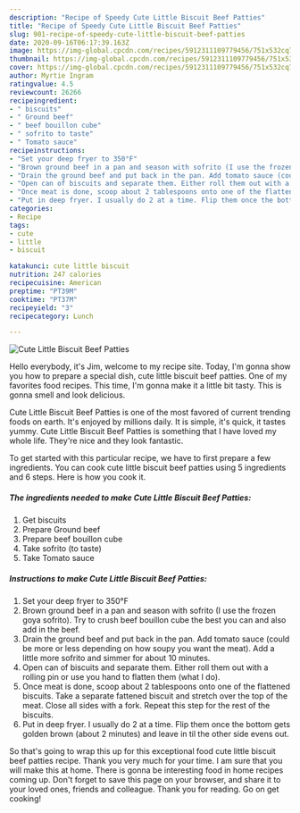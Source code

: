 ```yaml
---
description: "Recipe of Speedy Cute Little Biscuit Beef Patties"
title: "Recipe of Speedy Cute Little Biscuit Beef Patties"
slug: 901-recipe-of-speedy-cute-little-biscuit-beef-patties
date: 2020-09-16T06:17:39.163Z
image: https://img-global.cpcdn.com/recipes/5912311109779456/751x532cq70/cute-little-biscuit-beef-patties-recipe-main-photo.jpg
thumbnail: https://img-global.cpcdn.com/recipes/5912311109779456/751x532cq70/cute-little-biscuit-beef-patties-recipe-main-photo.jpg
cover: https://img-global.cpcdn.com/recipes/5912311109779456/751x532cq70/cute-little-biscuit-beef-patties-recipe-main-photo.jpg
author: Myrtie Ingram
ratingvalue: 4.5
reviewcount: 26266
recipeingredient:
- " biscuits"
- " Ground beef"
- " beef bouillon cube"
- " sofrito to taste"
- " Tomato sauce"
recipeinstructions:
- "Set your deep fryer to 350°F"
- "Brown ground beef in a pan and season with sofrito (I use the frozen goya sofrito). Try to crush beef bouillon cube the best you can and also add in the beef."
- "Drain the ground beef and put back in the pan. Add tomato sauce (could be more or less depending on how soupy you want the meat). Add a little more sofrito and simmer for about 10 minutes."
- "Open can of biscuits and separate them. Either roll them out with a rolling pin or use you hand to flatten them (what I do)."
- "Once meat is done, scoop about 2 tablespoons onto one of the flattened biscuits. Take a separate fattened biscuit and stretch over the top of the meat. Close all sides with a fork. Repeat this step for the rest of the biscuits."
- "Put in deep fryer. I usually do 2 at a time. Flip them once the bottom gets golden brown (about 2 minutes) and leave in til the other side evens out."
categories:
- Recipe
tags:
- cute
- little
- biscuit

katakunci: cute little biscuit 
nutrition: 247 calories
recipecuisine: American
preptime: "PT39M"
cooktime: "PT37M"
recipeyield: "3"
recipecategory: Lunch

---
```



![Cute Little Biscuit Beef Patties](https://img-global.cpcdn.com/recipes/5912311109779456/751x532cq70/cute-little-biscuit-beef-patties-recipe-main-photo.jpg)

Hello everybody, it's Jim, welcome to my recipe site. Today, I'm gonna show you how to prepare a special dish, cute little biscuit beef patties. One of my favorites food recipes. This time, I'm gonna make it a little bit tasty. This is gonna smell and look delicious.



Cute Little Biscuit Beef Patties is one of the most favored of current trending foods on earth. It's enjoyed by millions daily. It is simple, it's quick, it tastes yummy. Cute Little Biscuit Beef Patties is something that I have loved my whole life. They're nice and they look fantastic.


To get started with this particular recipe, we have to first prepare a few ingredients. You can cook cute little biscuit beef patties using 5 ingredients and 6 steps. Here is how you cook it.

<!--inarticleads1-->

##### The ingredients needed to make Cute Little Biscuit Beef Patties:

1. Get  biscuits
1. Prepare  Ground beef
1. Prepare  beef bouillon cube
1. Take  sofrito (to taste)
1. Take  Tomato sauce




<!--inarticleads2-->

##### Instructions to make Cute Little Biscuit Beef Patties:

1. Set your deep fryer to 350°F
1. Brown ground beef in a pan and season with sofrito (I use the frozen goya sofrito). Try to crush beef bouillon cube the best you can and also add in the beef.
1. Drain the ground beef and put back in the pan. Add tomato sauce (could be more or less depending on how soupy you want the meat). Add a little more sofrito and simmer for about 10 minutes.
1. Open can of biscuits and separate them. Either roll them out with a rolling pin or use you hand to flatten them (what I do).
1. Once meat is done, scoop about 2 tablespoons onto one of the flattened biscuits. Take a separate fattened biscuit and stretch over the top of the meat. Close all sides with a fork. Repeat this step for the rest of the biscuits.
1. Put in deep fryer. I usually do 2 at a time. Flip them once the bottom gets golden brown (about 2 minutes) and leave in til the other side evens out.




So that's going to wrap this up for this exceptional food cute little biscuit beef patties recipe. Thank you very much for your time. I am sure that you will make this at home. There is gonna be interesting food in home recipes coming up. Don't forget to save this page on your browser, and share it to your loved ones, friends and colleague. Thank you for reading. Go on get cooking!
